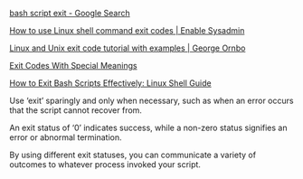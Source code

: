 

 [bash script exit - Google Search](https://www.google.com/search?q=bash+script+exit&oq=bash+script+exit&gs_lcrp=EgZjaHJvbWUyBggAEEUYOTIGCAEQIxgnMg0IAhAAGIMBGLEDGIAEMgcIAxAAGIAEMgcIBBAAGIAEMgcIBRAAGIAEMg0IBhAAGIMBGLEDGIAEMgYIBxBFGEHSAQg4MjkwajBqN6gCALACAA&sourceid=chrome&ie=UTF-8) 


 [How to use Linux shell command exit codes | Enable Sysadmin](https://www.redhat.com/sysadmin/linux-shell-command-exit-codes) 

 [Linux and Unix exit code tutorial with examples | George Ornbo](https://shapeshed.com/unix-exit-codes/) 

 [Exit Codes With Special Meanings](https://tldp.org/LDP/abs/html/exitcodes.html) 

 [How to Exit Bash Scripts Effectively: Linux Shell Guide](https://ioflood.com/blog/bash-exit-script/) 



Use ‘exit’ sparingly and only when necessary, such as when an error occurs that the script cannot recover from.



An exit status of ‘0’ indicates success, while a non-zero status signifies an error or abnormal termination. 



By using different exit statuses, you can communicate a variety of outcomes to whatever process invoked your script.




